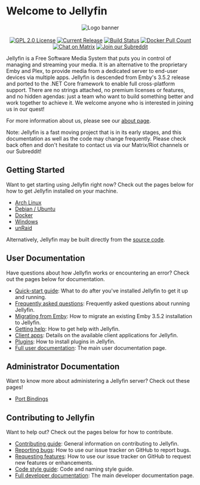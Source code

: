 # Welcome to Jellyfin

<p align="center">
<img alt="Logo banner" src="https://raw.githubusercontent.com/jellyfin/jellyfin-ux/master/branding/SVG/banner-logo-solid.svg?sanitize=true"/>
<br/><br/>
<a href="https://github.com/jellyfin/jellyfin"><img alt="GPL 2.0 License" src="https://img.shields.io/github/license/jellyfin/jellyfin.svg"></a>
<a href="https://github.com/jellyfin/jellyfin/releases"><img alt="Current Release" src="https://img.shields.io/github/release/jellyfin/jellyfin.svg"></a>
<a href="https://cloud.drone.io/jellyfin/jellyfin"><img alt="Build Status" src="https://cloud.drone.io/api/badges/jellyfin/jellyfin/status.svg"></a>
<a href="https://hub.docker.com/r/jellyfin/jellyfin"><img alt="Docker Pull Count" src="https://img.shields.io/docker/pulls/jellyfin/jellyfin.svg"></a>
<a href="https://matrix.to/#/+jellyfin:matrix.org"><img alt="Chat on Matrix" src="https://img.shields.io/matrix/jellyfin:matrix.org.svg?logo=matrix"></a>
<a href="https://www.reddit.com/r/jellyfin/"><img alt="Join our Subreddit" src="https://img.shields.io/badge/reddit-r%2Fjellyfin-%23FF5700.svg"></a>
</p>

Jellyfin is a Free Software Media System that puts you in control of managing and streaming your media. It is an alternative to the proprietary Emby and Plex, to provide media from a dedicated server to end-user devices via multiple apps. Jellyfin is descended from Emby's 3.5.2 release and ported to the .NET Core framework to enable full cross-platform support. There are no strings attached, no premium licenses or features, and no hidden agendas: just a team who want to build something better and work together to achieve it. We welcome anyone who is interested in joining us in our quest!

For more information about us, please see our [about page](/about).

Note: Jellyfin is a fast moving project that is in its early stages, and this documentation as well as the code may change frequently. Please check back often and don't hesitate to contact us via our Matrix/Riot channels or our Subreddit!

## Getting Started

Want to get starting using Jellyfin right now? Check out the pages below for how to get Jellyfin installed on your machine.

* [Arch Linux](/user-docs/installing#arch-aur)
* [Debian / Ubuntu](/user-docs/installing#debian-ubuntu)
* [Docker](/user-docs/installing#docker-hub)
* [Windows](/user-docs/installing#windows-archives)
* [unRaid](/user-docs/installing#unraid-docker)

Alternatively, Jellyfin may be built directly from the [source code](/user-docs/building).

## User Documentation

Have questions about how Jellyfin works or encountering an error? Check out the pages below for documentation.

* [Quick-start guide](/user-docs/quick-start): What to do after you've installed Jellyfin to get it up and running.
* [Frequently asked questions](/user-docs/faqs): Frequently asked questions about running Jellyfin.
* [Migrating from Emby](/user-docs/migrate-from-emby): How to migrate an existing Emby 3.5.2 installation to Jellyfin.
* [Getting help](/user-docs/getting-help): How to get help with Jellyfin.
* [Client apps](/user-docs/apps): Details on the available client applications for Jellyfin.
* [Plugins](/user-docs/plugins): How to install plugins in Jellyfin.
* [Full user documentation](/user-docs/index): The main user documentation page.

## Administrator Documentation

Want to know more about administering a Jellyfin server? Check out these pages!

* [Port Bindings](/administrator-docs/port-bindings)

## Contributing to Jellyfin

Want to help out? Check out the pages below for how to contribute.

* [Contributing guide](/developer-docs/contributing): General information on contributing to Jellyfin.
* [Reporting bugs](/developer-docs/issues#reporting-bugs): How to use our issue tracker on GitHub to report bugs.
* [Requesting features](/developer-docs/issues#requesting-features): How to use our issue tracker on GitHub to request new features or enhancements.
* [Code style guide](/developer-docs/coding-style): Code and naming style guide.
* [Full developer documentation](/developer-docs/index): The main developer documentation page.
